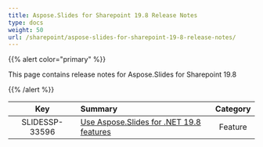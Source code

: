 ```yaml
---
title: Aspose.Slides for Sharepoint 19.8 Release Notes
type: docs
weight: 50
url: /sharepoint/aspose-slides-for-sharepoint-19-8-release-notes/
---
```


{{% alert color="primary" %}} 

This page contains release notes for Aspose.Slides for Sharepoint 19.8

{{% /alert %}} 

|**Key** |**Summary** |**Category** |
| :-: | :- | :-: |
|SLIDESSP-33596|[Use Aspose.Slides for .NET 19.8 features](https://docs.aspose.com/display/slidesnet/Aspose.Slides+for+.NET+19.8+Release+Notes)|Feature|

